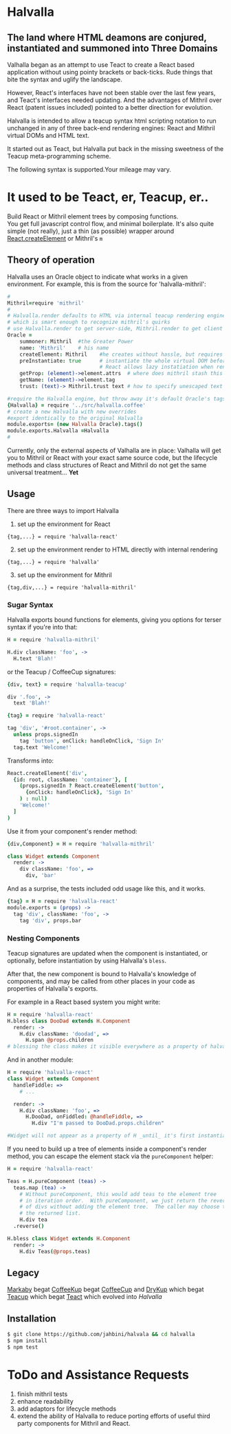 # Halvalla

## The land where HTML deamons are conjured, instantiated and summoned into Three Domains

Valhalla began as an attempt to use Teact to create a React based application without using pointy brackets or back-ticks.  Rude things that bite the syntax and uglify the landscape.

However, React's interfaces have not been stable over the last few years, and
Teact's interfaces needed updating.  And the advantages of Mithril over React (patent issues included) pointed to a better direction for evolution.

Halvalla is intended to allow a teacup syntax html scripting notation to run unchanged in any of three back-end rendering engines:  React and Mithril virtual DOMs and HTML text.

It started out as Teact, but Halvalla put back in the missing sweetness of the Teacup meta-programming scheme.

The following syntax is supported.Your mileage may vary.

# It used to be Teact, er, Teacup, er..

Build React or Mithril element trees by composing functions.  
You get full javascript control flow, and minimal boilerplate.
It's also quite simple (not really), just a thin (as possible) wrapper around [React.createElement](https://facebook.github.io/react/docs/top-level-api.html#react.createelement) or Mithril's `m`
## Theory of operation

Halvalla uses an Oracle object to indicate what works in a given environment.  For example, this is from the source for 'halvalla-mithril':

```coffee
#
Mithril=require 'mithril'
#
# Halvalla.render defaults to HTML via internal teacup rendering engine
# which is smart enough to recognize mithril's quirks
# use Halvalla.render to get server-side, Mithril.render to get client side.
Oracle =
    summoner: Mithril  #the Greater Power
    name: 'Mithril'    # his name
    createElement: Mithril    #he creates without hassle, but requires us to
    preInstantiate: true      # instantiate the whole virtual DOM before rendering
                              # React allows lazy instatiation when rendering
    getProp: (element)->element.attrs  # where does mithril stash this info?
    getName: (element)->element.tag
    trust: (text)-> Mithril.trust text # how to specify unescaped text

#require the Halvalla engine, but throw away it's default Oracle's tags
{Halvalla} = require '../src/halvalla.coffee'
# create a new Halvalla with new overrides
#export identically to the original Halvalla
module.exports= (new Halvalla Oracle).tags()
module.exports.Halvalla =Halvalla
#
```

Currently, only the external aspects of Valhalla are in place:  Valhalla will get you to Mithril or React with your exact same source code, but the lifecycle methods
and class structures of React and Mithril do not get the same universal treatment...  **Yet**

## Usage
There are three ways to import Halvalla
1. set up the environment for React
```
{tag,...} = require 'halvalla-react'
```

2. set up the environment render to HTML directly with internal rendering
```
{tag,...} = require 'halvalla'
```
3. set up the environment for Mithril
```
{tag,div,...} = require 'halvalla-mithril'

```

### Sugar Syntax
Halvalla exports bound functions for elements, giving you options for
terser syntax if you're into that:

```coffee
H = require 'halvalla-mithril'

H.div className: 'foo', ->
  H.text 'Blah!'
```

or the Teacup / CoffeeCup signatures:

```coffee
{div, text} = require 'halvalla-teacup'

div '.foo', ->
  text 'Blah!'
```

```coffee
{tag} = require 'halvalla-react'

tag 'div', '#root.container', ->
  unless props.signedIn
    tag 'button', onClick: handleOnClick, 'Sign In'
  tag.text 'Welcome!'
```

Transforms into:

```coffee
React.createElement('div',
  {id: root, className: 'container'}, [
    (props.signedIn ? React.createElement('button',
      {onClick: handleOnClick}, 'Sign In'
    ) : null)
    'Welcome!'
  ]
)
```

Use it from your component's render method:
```coffee
{div,Component} = H = require 'halvalla-mithril'

class Widget extends Component
  render: ->
    div className: 'foo', =>
      div, 'bar'
```
And as a surprise, the tests included odd usage like this, and it works.
```coffee
{tag} = H = require 'halvalla-react'
module.exports = (props) ->
  tag 'div', className: 'foo', ->
    tag 'div', props.bar
```

### Nesting Components

Teacup signatures are updated when the component is instantiated,
or optionally, before instantiation by using Halvalla's `bless`.

After that, the new component is bound to Halvalla's knowledge of components, and may be called from other places in your code as properties of Halvalla's exports.

For example in a React based system you might write:
```coffee
H = require 'halvalla-react'
H.bless class DooDad extends H.Component
  render: ->
    H.div className: 'doodad', =>
      H.span @props.children
# blessing the class makes it visible everywhere as a property of halvalla
```
And in another module:

```coffee
H = require 'halvalla-react'
class Widget extends Component
  handleFiddle: =>
    # ...

  render: ->
    H.div className: 'foo', =>
      H.DooDad, onFiddled: @handleFiddle, =>
        H.div "I'm passed to DooDad.props.children"

#Widget will not appear as a property of H _until_ it's first instantiation.
```

If you need to build up a tree of elements inside a component's render method, you can
escape the element stack via the `pureComponent` helper:

```coffee
H = require 'halvalla-react'

Teas = H.pureComponent (teas) ->
  teas.map (tea) ->
    # Without pureComponent, this would add teas to the element tree
    # in iteration order.  With pureComponent, we just return the reversed list
    # of divs without adding the element tree.  The caller may choose to add
    # the returned list.
    H.div tea
  .reverse()

H.bless class Widget extends H.Component
  render: ->
    H.div Teas(@props.teas)
```

## Legacy

[Markaby](http://github.com/markaby/markaby) begat [CoffeeKup](http://github.com/mauricemach/coffeekup) begat
[CoffeeCup](http://github.com/gradus/coffeecup) and [DryKup](http://github.com/mark-hahn/drykup) which begat
[Teacup](http://github.com/goodeggs/teacup) which begat
[Teact](http://github.com/hurrymaplelad/teact) which evolved into _Halvalla_

## Installation

```sh
$ git clone https://github.com/jahbini/halvala && cd halvalla
$ npm install
$ npm test
```

# ToDo and Assistance Requests

1. finish mithril tests
2. enhance readability
3. add adaptors for lifecycle methods
4. extend the ability of Halvalla to reduce porting efforts of useful third party
components for Mithril and React.
